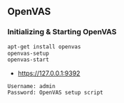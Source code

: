 ## OpenVAS

### Initializing & Starting OpenVAS

```bash
apt-get install openvas 
openvas-setup 
openvas-start
```

* https://127.0.0.1:9392

```
Username: admin 
Password: OpenVAS setup script
```
